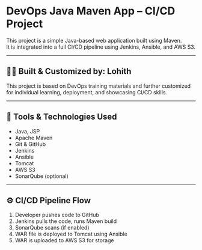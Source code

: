 
# DevOps Java Maven App – CI/CD Project

This project is a simple Java-based web application built using Maven.  
It is integrated into a full CI/CD pipeline using Jenkins, Ansible, and AWS S3.

---

## 👨‍💻 Built & Customized by: Lohith

This project is based on DevOps training materials and further customized for individual learning, deployment, and showcasing CI/CD skills.

---

## 🚀 Tools & Technologies Used

- Java, JSP
- Apache Maven
- Git & GitHub
- Jenkins
- Ansible
- Tomcat
- AWS S3
- SonarQube (optional)

---

## ⚙️ CI/CD Pipeline Flow

1. Developer pushes code to GitHub
2. Jenkins pulls the code, runs Maven build
3. SonarQube scans (if enabled)
4. WAR file is deployed to Tomcat using Ansible
5. WAR is uploaded to AWS S3 for storage
